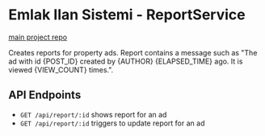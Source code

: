 # Emlak Ilan Sistemi - ReportService

[main project repo](https://github.com/bozdogan/emlakilan)

Creates reports for property ads. Report contains a message such as "The ad with id {POST_ID} created by {AUTHOR} {ELAPSED_TIME} ago. It is viewed {VIEW_COUNT} times.".


## API Endpoints
- `GET /api/report/:id` shows report for an ad
- `GET /api/report/:id` triggers to update report for an ad


